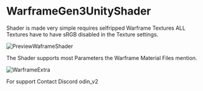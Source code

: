# WarframeGen3UnityShader
Shader is made very simple requires selfripped Warframe Textures
ALL Textures have to have sRGB disabled in the Texture settings.

![PreviewWaframeShader](https://github.com/Odinv2/WarframeGen3UnityShader/assets/150294331/89d2f41e-eb4e-4fc8-b604-944694fa0248)

The Shader supports most Parameters the Warframe Material Files mention.

![WarframeExtra](https://github.com/Odinv2/WarframeGen3UnityShader/assets/150294331/31d16128-c955-45c6-b628-e9b0554b9bee)

For support Contact Discord
odin_v2 
